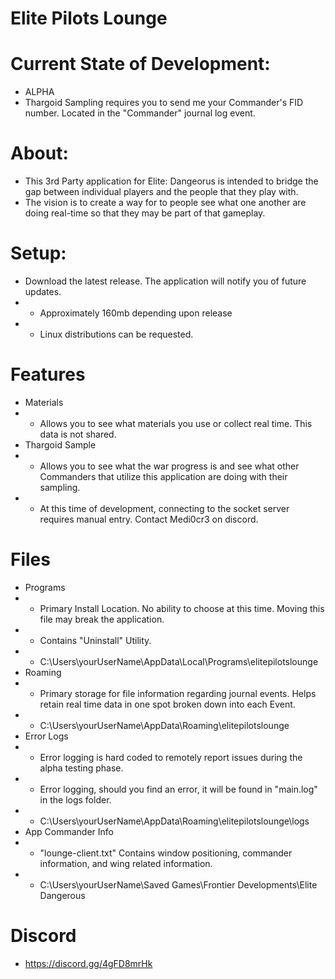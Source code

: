 # Elite Pilots Lounge

# Current State of Development: 
- ALPHA
- Thargoid Sampling requires you to send me your Commander's FID number. Located in the "Commander" journal log event.

# About:
- This 3rd Party application for Elite: Dangeorus is intended to bridge the gap between individual players and the people that they play with.
- The vision is to create a way for to people see what one another are doing real-time so that they may be part of that gameplay.

# Setup:
- Download the latest release. The application will notify you of future updates.
- - Approximately 160mb depending upon release
- - Linux distributions can be requested.

# Features
- Materials
- - Allows you to see what materials you use or collect real time. This data is not shared.
- Thargoid Sample
- - Allows you to see what the war progress is and see what other Commanders that utilize this application are doing with their sampling.
- - At this time of development, connecting to the socket server requires manual entry. Contact Medi0cr3 on discord. 

# Files
- Programs
- - Primary Install Location. No ability to choose at this time. Moving this file may break the application.
- - Contains "Uninstall" Utility.
- - C:\Users\yourUserName\AppData\Local\Programs\elitepilotslounge
- Roaming
- - Primary storage for file information regarding journal events. Helps retain real time data in one spot broken down into each Event.
- - C:\Users\yourUserName\AppData\Roaming\elitepilotslounge
- Error Logs
- - Error logging is hard coded to remotely report issues during the alpha testing phase.
- - Error logging, should you find an error, it will be found in "main.log" in the logs folder.
- - C:\Users\yourUserName\AppData\Roaming\elitepilotslounge\logs
- App Commander Info
- - "lounge-client.txt" Contains window positioning, commander information, and wing related information.
- - C:\Users\yourUserName\Saved Games\Frontier Developments\Elite Dangerous

# Discord
- https://discord.gg/4gFD8mrHk
